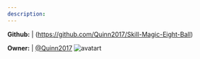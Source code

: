 ```yaml
---
description: 
---
```



**Github:** | (https://github.com/Quinn2017/Skill-Magic-Eight-Ball)

**Owner:** | [@Quinn2017](https://github.com/Quinn2017) ![avatart](https://avatars2.githubusercontent.com/u/32936713?v=4)

